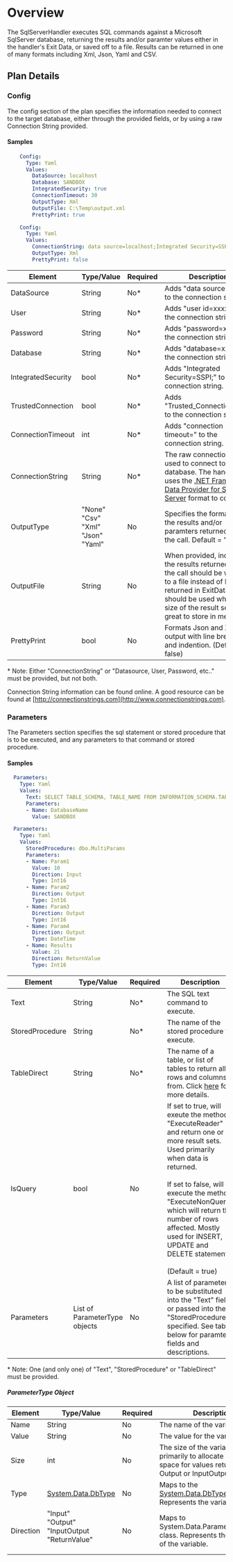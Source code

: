 # Overview
The SqlServerHandler executes SQL commands against a Microsoft SqlServer database, returning the results and/or paramter values
either in the handler's Exit Data, or saved off to a file.  Results can be returned in one of many formats including Xml, Json, Yaml and CSV.

## Plan Details
### Config

The config section of the plan specifies the information needed to connect to the target database, either through the provided fields, or by using a raw Connection String provided.

#### Samples
````yaml
    Config:
      Type: Yaml
      Values:
        DataSource: localhost
        Database: SANDBOX
        IntegratedSecurity: true
        ConnectionTimeout: 30
        OutputType: Xml
        OutputFile: C:\Temp\output.xml
        PrettyPrint: true
````
````yaml
    Config:
      Type: Yaml
      Values:
        ConnectionString: data source=localhost;Integrated Security=SSPI;database=SANDBOX;connection timeout=30;
        OutputType: Xml
        PrettyPrint: false
````


|Element|Type/Value|Required|Description
|-------|----|--------|-----------
|DataSource|String|No*|Adds "data source=xxxx;" to the connection string.
|User|String|No*|Adds "user id=xxxx;" to the connection string.
|Password|String|No*|Adds "password=xxxx;" to the connection string.
|Database|String|No*|Adds "database=xxxx;" to the connection string.
|IntegratedSecurity|bool|No*|Adds "Integrated Security=SSPI;" to the connection string.
|TrustedConnection|bool|No*|Adds "Trusted_Connection=yes" to the connection string.
|ConnectionTimeout|int|No*|Adds "connection timeout=" to the connection string.
|ConnectionString|String|No*|The raw connection string used to connect to the database.  The handler uses the [.NET Framework Data Provider for SQL Server](https://www.connectionstrings.com/sql-server/) format to connect.
|OutputType|"None"<br>"Csv"<br>"Xml"<br>"Json"<br>"Yaml"|No|Specifies the format for the results and/or paramters returned from the call.  Default = "Csv"
|OutputFile|String|No|When provided, indicates the results returned from the call should be written to a file instead of being returned in ExitData.  This should be used when the size of the result set is too great to store in memory.
|PrettyPrint|bool|No|Formats Json and Xml output with line breaks and indention.  (Default = false)

\* Note: Either "ConnectionString" or "Datasource, User, Password, etc.." must be provided, but not both.

Connection String information can be found online.  A good resource can be found at [http://connectionstrings.com](http://www.connectionstrings.com).

### Parameters

The Parameters section specifies the sql statement or stored procedure that is to be executed, and any parameters to that command or stored procedure.

#### Samples
````yaml
  Parameters:
    Type: Yaml
    Values:
      Text: SELECT TABLE_SCHEMA, TABLE_NAME FROM INFORMATION_SCHEMA.TABLES WHERE TABLE_TYPE = 'BASE TABLE' AND TABLE_CATALOG = @DatabaseName
      Parameters:
      - Name: DatabaseName
        Value: SANDBOX
````

````yaml
  Parameters:
    Type: Yaml
    Values:
      StoredProcedure: dbo.MultiParams
      Parameters:
      - Name: Param1
        Value: 10
        Direction: Input
        Type: Int16
      - Name: Param2
        Direction: Output
        Type: Int16
      - Name: Param3
        Direction: Output
        Type: Int16
      - Name: Param4
        Direction: Output
        Type: DateTime
      - Name: Results
        Value: 21
        Direction: ReturnValue
        Type: Int16
````

|Element|Type/Value|Required|Description
|-------|----|--------|-----------
|Text|String|No*|The SQL text command to execute.
|StoredProcedure|String|No*|The name of the stored procedure to execute.
|TableDirect|String|No*|The name of a table, or list of tables to return all rows and columns from.   Click [here](https://msdn.microsoft.com/en-us/library/system.data.commandtype(v=vs.110).aspx) for more details.
|IsQuery|bool|No|If set to true, will exeute the method "ExecuteReader" and return one or more result sets.  Used primarily when data is returned.<br><br>If set to false, will execute the method "ExecuteNonQuery" which will return the number of rows affected.  Mostly used for INSERT, UPDATE and DELETE statements.<br><br>(Default = true)
|Parameters|List of ParameterType objects|No|A list of parameters to be substituted into the "Text" field, or passed into the "StoredProcedure" specified.  See table below for paramter fields and descriptions.

\* Note: One (and only one) of "Text", "StoredProcedure" or "TableDirect" must be provided.

##### ParameterType Object
|Element|Type/Value|Required|Description
|-------|----|--------|-----------
|Name|String|No|The name of the variable.
|Value|String|No|The value for the variable.
|Size|int|No|The size of the variable.  Used primarily to allocate enough space for values returned in Output or InputOutput variables.
|Type|[System.Data.DbType](https://msdn.microsoft.com/en-us/library/system.data.dbtype(v=vs.110).aspx)|No|Maps to the [System.Data.DbType](https://msdn.microsoft.com/en-us/library/system.data.dbtype(v=vs.110).aspx) class.  Represents the variable type.
|Direction|"Input"<br>"Output"<br>"InputOutput<br>"ReturnValue"<br><br>|No|Maps to System.Data.ParameterDirection class.  Represents the direction of the variable.
